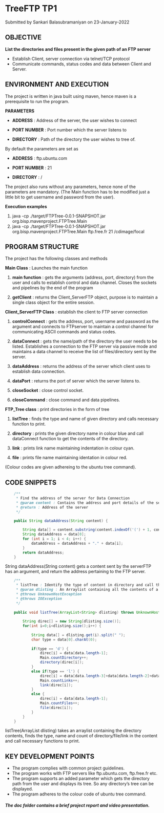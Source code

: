 # TreeFTP TP1

Submitted by Sankari Balasubramaniyan on 23-January-2022

## **OBJECTIVE**

**List the directories and files present in the given path of an FTP server**

- Establish Client, server connection via telnet/TCP protocol
- Communicate commands, status codes and data between Client and Server.

## **ENVIRONMENT AND EXECUTION**

The project is written in java built using maven, hence maven is a prerequisite to run the program. 

**PARAMETERS** 

- **ADDRESS** : Address of the server, the user wishes to connect

- **PORT NUMBER** : Port number which the server listens to

- **DIRECTORY** : Path of the directory the user wishes to tree of.

By default the parameters are set as 

- **ADDRESS** : ftp.ubuntu.com

- **PORT NUMBER** : 21

- **DIRECTORY** : /

The project also runs without any parameters, hence none of the parameters are mandatory. (The Main function has to be modified just a little bit to get username and password from the user). 

**Execution examples**

1.	 java -cp ./target/FTPTree-0.0.1-SNAPSHOT.jar org.bisp.mavenproject.FTPTree.Main
2.	java -cp ./target/FTPTree-0.0.1-SNAPSHOT.jar org.bisp.mavenproject.FTPTree.Main ftp.free.fr 21 /cdimage/focal

## **PROGRAM STRUCTURE**

The project has the following classes and methods

**Main Class** : Launches the main function

1.	**main function** : gets the arguments (address, port, directory) from the user and calls to establish control and data channel. Closes the sockets and pipelines by the end of the program

2.	**getClient** : returns the Client_ServerFTP object, purpose is to maintain a single class object for the entire session.

**Client_ServerFTP Class** : establish the client to FTP server connection

1.	**controlConnect** : gets the address, port, username and password as the argument and connects to FTPserver to maintain a control channel for communicating ASCII commands and status codes.

2.	**dataConnect** : gets the name/path of the directory the user needs to be listed. Establishes a connection to the FTP server via passive mode and maintains a data channel to receive the list of files/directory sent by the server.

3.	**dataAddress** : returns the address of the server which client uses to establish data connection.

4.	**dataPort** : returns the port of server which the server listens to.

5.	**closeSocket** : close control socket.

6.	**closeCommand** : close command and data pipelines.

**FTP_Tree class** : print directories in the form of tree

1.	**listTree** : finds the type and name of given directory and calls necessary function to print.

2.	**directory** : prints the given directory name in colour blue and call dataConnect function to get the contents of the directory.

3.	**link** : prints link name maintaining indentation in colour cyan.

4.	**file** : prints file name maintaining identation in colour red.

(Colour codes are given adhereing to the ubuntu tree command).

## **CODE SNIPPETS**

```java
    /**
	 * Find the address of the server for Data Connection
	 * @param content : Contains the address and port details of the server sent by it
	 * @return : Address of the server
	 */

    public String dataAddress(String content) {
		
		String data[] = content.substring(content.indexOf('(') + 1, content.indexOf(')')).split(",");
		String dataAddress = data[0];
		for (int i = 1; i < 4; i++) {
			dataAddress = dataAddress + "." + data[i];
		}
		return dataAddress;
	}
```
String dataAddress(String content) gets a content sent by the serverFTP has an argument, and return the address pertaining to the FTP server.

```java
    /**
	 * listTree : Identify the type of content in directory and call the pertaining function to print 
	 * @param dlisting : An Arraylist containing all the contents of a subsequent directory
	 * @throws UnknownHostException
	 * @throws IOException
	 */
	
	public void listTree(ArrayList<String> dlisting) throws UnknownHostException, IOException {
		
		String direc[] = new String[dlisting.size()];
		for(int i=0;i<dlisting.size();i++) {
			
			String data[] = dlisting.get(i).split(" ");
			char type = data[0].charAt(0);
			
			if(type == 'd') {
				direc[i] = data[data.length-1];
				Main.countDirectory++;
				directory(direc[i]);
			}
			else if(type == 'l') {
				direc[i] = data[data.length-3]+data[data.length-2]+data[data.length-1];
				Main.countLinks++;
				link(direc[i]);
			}
			else {
				direc[i] = data[data.length-1];
				Main.countFiles++;
				file(direc[i]);
			}
		}
	}
```
listTree(ArrayList<String> dlisting) takes an arraylist containing the directory contents, finds the type, name and count of directory/file/link in the content and call necessary functions to print.

## **KEY DEVELOPMENT POINTS**

- The program complies with common project guidelines.
- The program works with FTP servers like ftp.ubuntu.com, ftp.free.fr etc.
- The program supports an added parameter which gets the directory path from the user and displays its tree. So any directory’s tree can be displayed.
- The program adheres to the colour code of ubuntu tree command. 

#### _The doc folder contains a brief project report and video presentation._

